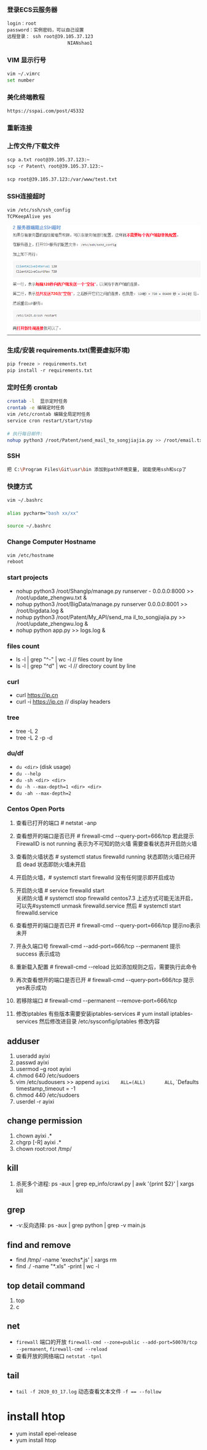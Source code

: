 ### 登录ECS云服务器

```sh
login：root
password：实例密码，可以自己设置
远程登录： ssh root@39.105.37.123
  	                  NIANshao1
```

### VIM 显示行号

```sh
vim ~/.vimrc
set number
```



### 美化终端教程

```sh
https://sspai.com/post/45332
```

### 重新连接




### 上传文件/下载文件

```sh
scp a.txt root@39.105.37.123:~
scp -r Patent\ root@39.105.37.123:~ 

scp root@39.105.37.123:/var/www/test.txt
```



### SSH连接超时

```sh
vim /etc/ssh/ssh_config
TCPKeepAlive yes
```

![1567670888529](images/1567670888529.png)



### 生成/安装 requirements.txt(需要虚拟环境)

```sh
pip freeze > requirements.txt
pip install -r requirements.txt
```



### 定时任务 crontab

```sh
crontab -l  显示定时任务
crontab -e 编辑定时任务
vim /etc/crontab 编辑全局定时任务
service cron restart/start/stop

# 执行每日邮件:
nohup python3 /root/Patent/send_mail_to_songjiajia.py >> /root/email.txt &
```



### SSH

```sh
把 C:\Program Files\Git\usr\bin 添加到path环境变量, 就能使用ssh和scp了
```



### 快捷方式

```sh
vim ~/.bashrc

alias pycharm="bash xx/xx"

source ~/.bashrc
```

### Change Computer Hostname
```sh
vim /etc/hostname
reboot
```

### start projects
- nohup python3 /root/ShangIp/manage.py runserver - 0.0.0.0:8000 >> /root/update_zhengwu.txt &
- nohup python3 /root/BigData/manage.py runserver 0.0.0.0:8001 >> /root/bigdata.log &
- nohup python3 /root/Patent/My_API/send_ma
il_to_songjiajia.py >> /root/update_zhengwu.log &
- nohup python app.py >> logs.log &

### files count 
- ls -l | grep "^-" | wc -l  // files count by line
- ls -l | grep "^d" | wc -l  // directory count by line

### curl
- curl https://ip.cn
- curl -i https://ip.cn  // display headers

### tree
- tree -L 2	
- tree -L 2 -p -d 

### du/df
- `du <dir>` (disk usage)
- `du --help`
- `du -sh <dir> <dir>`
- `du -h --max-depth=1 <dir> <dir>`
- `du -ah --max-depth=2`

### Centos Open Ports
1. 查看已打开的端口  # netstat -anp
2. 查看想开的端口是否已开 # firewall-cmd --query-port=666/tcp
若此提示 FirewallD is not running 
表示为不可知的防火墙 需要查看状态并开启防火墙

3. 查看防火墙状态  # systemctl status firewalld
running 状态即防火墙已经开启
dead 状态即防火墙未开启
4. 开启防火墙，# systemctl start firewalld  没有任何提示即开启成功
5. 开启防火墙 # service firewalld start  
关闭防火墙 # systemctl stop firewalld
centos7.3 上述方式可能无法开启，可以先#systemctl unmask firewalld.service 然后 # systemctl start firewalld.service

6. 查看想开的端口是否已开 # firewall-cmd --query-port=666/tcp    提示no表示未开
7. 开永久端口号 firewall-cmd --add-port=666/tcp --permanent   提示    success 表示成功
8. 重新载入配置  # firewall-cmd --reload    比如添加规则之后，需要执行此命令
9. 再次查看想开的端口是否已开  # firewall-cmd --query-port=666/tcp  提示yes表示成功
10. 若移除端口 # firewall-cmd --permanent --remove-port=666/tcp

11. 修改iptables  有些版本需要安装iptables-services # yum install iptables-services 然后修改进目录 /etc/sysconfig/iptables   修改内容


## adduser
1. useradd ayixi
2. passwd ayixi
3. usermod –g root ayixi
4. chmod 640 /etc/sudoers
5. vim /etc/sudousers >> append `ayixi    ALL=(ALL)       ALL`, `Defaults    timestamp_timeout = -1
6. chmod 440 /etc/sudoers
7. userdel -r ayixi
   

## change permission
1. chown ayixi .*
2. chgrp [-R] ayixi .*
3. chown root:root /tmp/

## kill 
1. 杀死多个进程: ps -aux | grep ep_info/crawl.py | awk '{print $2}' | xargs kill

## grep
- -v:反向选择: ps -aux | grep python | grep -v main.js 

## find and remove
- find /tmp/ -name 'exechs*.js' | xargs rm
- find ./ -name "*.xls" -print | wc -l

## top detail command
1. top
2. c

## net
- `firewall` 端口的开放 `firewall-cmd --zone=public --add-port=50070/tcp --permanent`, `firewall-cmd --reload`
- 查看开放的网络端口 `netstat -tpnl`

## tail
- `tail -f 2020_03_17.log` 动态查看文本文件 `-f == --follow`

# install htop 
- yum install epel-release
- yum install htop